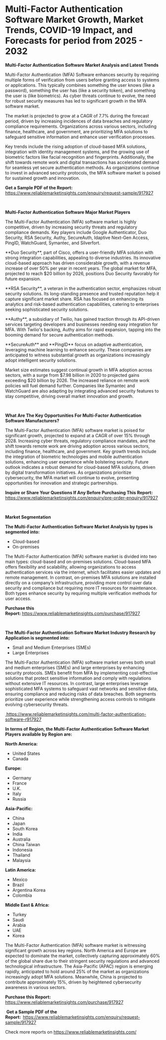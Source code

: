 <p><h1>Multi-Factor Authentication Software Market Growth, Market Trends, COVID-19 Impact, and Forecasts for period from 2025 - 2032</h1></p><p><strong>Multi-Factor Authentication Software Market Analysis and Latest Trends</strong></p>
<p><p>Multi-Factor Authentication (MFA) Software enhances security by requiring multiple forms of verification from users before granting access to systems or applications. This typically combines something the user knows (like a password), something the user has (like a security token), and something the user is (like biometrics). As cyber threats continue to evolve, the need for robust security measures has led to significant growth in the MFA software market. </p><p>The market is projected to grow at a CAGR of 7.7% during the forecast period, driven by increasing incidences of data breaches and regulatory compliance requirements. Organizations across various sectors, including finance, healthcare, and government, are prioritizing MFA solutions to safeguard sensitive information and enhance user verification processes. </p><p>Key trends include the rising adoption of cloud-based MFA solutions, integration with identity management systems, and the growing use of biometric factors like facial recognition and fingerprints. Additionally, the shift towards remote work and digital transactions has accelerated demand for seamless yet secure authentication methods. As organizations continue to invest in advanced security protocols, the MFA software market is poised for sustained growth and innovation.</p></p>
<p><strong>Get a Sample PDF of the Report:&nbsp;</strong> <a href="https://www.reliablemarketinsights.com/enquiry/request-sample/917927?utm_campaign=2252&utm_medium=2&utm_source=Github&utm_content=ia&utm_term=11032025&utm_id=multi-factor-authentication-software">https://www.reliablemarketinsights.com/enquiry/request-sample/917927</a></p>
<p>&nbsp;</p>
<p><strong>Multi-Factor Authentication Software Major Market Players</strong></p>
<p><p>The Multi-Factor Authentication (MFA) software market is highly competitive, driven by increasing security threats and regulatory compliance demands. Key players include Google Authenticator, Duo Security, RSA Security, Authy, SecureAuth, Idaptive Next-Gen Access, PingID, WatchGuard, Symantec, and Silverfort.</p><p>**Duo Security**, part of Cisco, offers a user-friendly MFA solution with strong integration capabilities, appealing to diverse industries. Its innovative cloud-based approach has driven considerable growth, with a revenue increase of over 50% per year in recent years. The global market for MFA, projected to reach $20 billion by 2026, positions Duo Security favorably for future expansion.</p><p>**RSA Security**, a veteran in the authentication sector, emphasizes robust security solutions. Its long-standing presence and trusted reputation help it capture significant market share. RSA has focused on enhancing its analytics and risk-based authentication capabilities, catering to enterprises seeking sophisticated security solutions. </p><p>**Authy**, a subsidiary of Twilio, has gained traction through its API-driven services targeting developers and businesses needing easy integration for MFA. With Twilio's backing, Authy aims for rapid expansion, tapping into the booming demand for secure authentication methods.</p><p>**SecureAuth** and **PingID** focus on adaptive authentication, leveraging machine learning to enhance security. These companies are anticipated to witness substantial growth as organizations increasingly adopt intelligent security solutions.</p><p>Market size estimates suggest continual growth in MFA adoption across sectors, with a surge from $7.98 billion in 2020 to projected gains exceeding $20 billion by 2026. The increased reliance on remote work policies will fuel demand further. Companies like Symantec and WatchGuard are also adapting by integrating advanced security features to stay competitive, driving overall market innovation and growth.</p></p>
<p>&nbsp;</p>
<p><strong>What Are The Key Opportunities For Multi-Factor Authentication Software Manufacturers?</strong></p>
<p><p>The Multi-Factor Authentication (MFA) software market is poised for significant growth, projected to expand at a CAGR of over 15% through 2028. Increasing cyber threats, regulatory compliance mandates, and the shift towards remote work are driving adoption across various sectors, including finance, healthcare, and government. Key growth trends include the integration of biometric technologies and mobile authentication solutions, enhancing user experience while bolstering security. Future outlook indicates a robust demand for cloud-based MFA solutions, driven by digital transformation initiatives. As organizations prioritize cybersecurity, the MFA market will continue to evolve, presenting opportunities for innovation and strategic partnerships.</p></p>
<p><strong>Inquire or Share Your Questions If Any Before Purchasing This Report:</strong> <a href="https://www.reliablemarketinsights.com/enquiry/pre-order-enquiry/917927?utm_campaign=2252&utm_medium=2&utm_source=Github&utm_content=ia&utm_term=11032025&utm_id=multi-factor-authentication-software">https://www.reliablemarketinsights.com/enquiry/pre-order-enquiry/917927</a></p>
<p>&nbsp;</p>
<p><strong>Market Segmentation</strong></p>
<p><strong>The Multi-Factor Authentication Software Market Analysis by types is segmented into:</strong></p>
<p><ul><li>Cloud-based</li><li>On-premises</li></ul></p>
<p><p>The Multi-Factor Authentication (MFA) software market is divided into two main types: cloud-based and on-premises solutions. Cloud-based MFA offers flexibility and scalability, allowing organizations to access authentication services via the internet, which facilitates easier updates and remote management. In contrast, on-premises MFA solutions are installed directly on a company’s infrastructure, providing more control over data security and compliance but requiring more IT resources for maintenance. Both types enhance security by requiring multiple verification methods for user access.</p></p>
<p><strong>Purchase this Report:&nbsp;</strong><a href="https://www.reliablemarketinsights.com/purchase/917927?utm_campaign=2252&utm_medium=2&utm_source=Github&utm_content=ia&utm_term=11032025&utm_id=multi-factor-authentication-software">https://www.reliablemarketinsights.com/purchase/917927</a></p>
<p>&nbsp;</p>
<p><strong>The Multi-Factor Authentication Software Market Industry Research by Application is segmented into:</strong></p>
<p><ul><li>Small and Medium Enterprises (SMEs)</li><li>Large Enterprises</li></ul></p>
<p><p>The Multi-Factor Authentication (MFA) software market serves both small and medium enterprises (SMEs) and large enterprises by enhancing security protocols. SMEs benefit from MFA by implementing cost-effective solutions that protect sensitive information and comply with regulations without extensive IT resources. In contrast, large enterprises leverage sophisticated MFA systems to safeguard vast networks and sensitive data, ensuring compliance and reducing risks of data breaches. Both segments prioritize user experience while strengthening access controls to mitigate evolving cybersecurity threats.</p></p>
<p><a href="https://www.reliablemarketinsights.com/multi-factor-authentication-software-r917927?utm_campaign=2252&utm_medium=2&utm_source=Github&utm_content=ia&utm_term=11032025&utm_id=multi-factor-authentication-software">&nbsp;https://www.reliablemarketinsights.com/multi-factor-authentication-software-r917927</a></p>
<p><strong>In terms of Region, the Multi-Factor Authentication Software Market Players available by Region are:</strong></p>
<p>
    <p> <strong> North America: </strong>
        <ul>
            <li>United States</li>
            <li>Canada</li>
        </ul>
        </p> 
    <p> <strong> Europe: </strong>
        <ul>
            <li>Germany</li>
            <li>France</li>
            <li>U.K.</li>
            <li>Italy</li>
            <li>Russia</li>
        </ul>
        </p> 
    <p> <strong> Asia-Pacific: </strong>
        <ul>
            <li>China</li>
            <li>Japan</li>
            <li>South Korea</li>
            <li>India</li>
            <li>Australia</li>
            <li>China Taiwan</li>
            <li>Indonesia</li>
            <li>Thailand</li>
            <li>Malaysia</li>
        </ul>
        </p> 
    <p> <strong> Latin America: </strong>
        <ul>
            <li>Mexico</li>
            <li>Brazil</li>
            <li>Argentina Korea</li>
            <li>Colombia</li>
        </ul>
        </p> 
    <p> <strong> Middle East & Africa: </strong>
        <ul>
            <li>Turkey</li>
            <li>Saudi</li>
            <li>Arabia</li>
            <li>UAE</li>
            <li>Korea</li>
        </ul>
    </p>
    </p>
<p><p>The Multi-Factor Authentication (MFA) software market is witnessing significant growth across key regions. North America and Europe are expected to dominate the market, collectively capturing approximately 60% of the global share due to their stringent security regulations and advanced technological infrastructure. The Asia-Pacific (APAC) region is emerging rapidly, anticipated to hold around 25% of the market as organizations increasingly adopt MFA solutions. Meanwhile, China is projected to contribute approximately 15%, driven by heightened cybersecurity awareness in various sectors.</p></p>
<p><strong>Purchase this Report: </strong><a href="https://www.reliablemarketinsights.com/purchase/917927?utm_campaign=2252&utm_medium=2&utm_source=Github&utm_content=ia&utm_term=11032025&utm_id=multi-factor-authentication-software">https://www.reliablemarketinsights.com/purchase/917927</a></p>
<p>&nbsp;<strong>Get a Sample PDF of the Report:&nbsp;&nbsp;</strong><a href="https://www.reliablemarketinsights.com/enquiry/request-sample/917927?utm_campaign=2252&utm_medium=2&utm_source=Github&utm_content=ia&utm_term=11032025&utm_id=multi-factor-authentication-software">https://www.reliablemarketinsights.com/enquiry/request-sample/917927</a></p>
<p><strong></strong></p>
<p>Check more reports on <a href="https://www.reliablemarketinsights.com/?utm_campaign=2252&utm_medium=2&utm_source=Github&utm_content=ia&utm_term=11032025&utm_id=multi-factor-authentication-software">https://www.reliablemarketinsights.com/</a></p>
